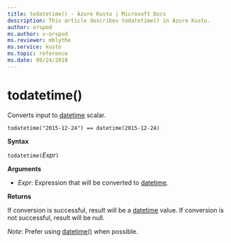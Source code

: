 ```yaml
---
title: todatetime() - Azure Kusto | Microsoft Docs
description: This article describes todatetime() in Azure Kusto.
author: orspod
ms.author: v-orspod
ms.reviewer: mblythe
ms.service: kusto
ms.topic: reference
ms.date: 09/24/2018
---
```

# todatetime()

Converts input to [datetime](./scalar-data-types/datetime.md) scalar.

```kusto
todatetime("2015-12-24") == datetime(2015-12-24)
```

**Syntax**

`todatetime(`*Expr*`)`

**Arguments**

* *Expr*: Expression that will be converted to [datetime](./scalar-data-types/datetime.md). 

**Returns**

If conversion is successful, result will be a [datetime](./scalar-data-types/datetime.md) value.
If conversion is not successful, result will be null.
 
*Note*: Prefer using [datetime()](./scalar-data-types/datetime.md) when possible.